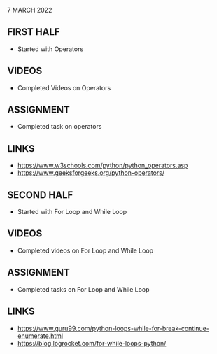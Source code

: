 7 MARCH 2022

## FIRST HALF

- Started with Operators

## VIDEOS

- Completed Videos on Operators

## ASSIGNMENT

- Completed task on operators

## LINKS

- https://www.w3schools.com/python/python_operators.asp
- https://www.geeksforgeeks.org/python-operators/

## SECOND HALF

- Started with For Loop and While Loop

## VIDEOS

- Completed videos on For Loop and While Loop

## ASSIGNMENT

- Completed tasks on For Loop and While Loop

## LINKS

- https://www.guru99.com/python-loops-while-for-break-continue-enumerate.html
- https://blog.logrocket.com/for-while-loops-python/
